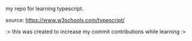 my repo for learning typescript.

source: https://www.w3schools.com/typescript/

:> this was created to increase my commit contributions while learning :>